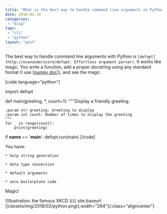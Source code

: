 ```yaml
---
title: "What is the best way to handle command line arguments in Python?"
date: 2018-02-10
categories: 
 - "blog"
tags: 
 - "cli"
 - "python"
layout: "post"
---
```


The best way to handle command line arguments with Python is `[defopt](http://evanunderscore/defopt: Effortless argument parser)`. It works like magic. You write a function, add a proper docstring using any standard format (I use [[numpy doc](https://github.com/numpy/numpy/blob/master/doc/HOWTO_DOCUMENT.rst.txt)]), and see the magic

[code language="python"]

import defopt

def main(greeting, *, count=1):
    """Display a friendly greeting.

    :param str greeting: Greeting to display
    :param int count: Number of times to display the greeting
    """
    for _ in range(count):
        print(greeting)

if __name__ == '__main__':
    defopt.run(main)
[/code]

 

You have:


    * help string generation

    * data type conversion

    * default arguments

    * zero boilerplate code

Magic!

![Illustration: the famous XKCD ]({{ site.baseurl }}/assets/img/2018/02/python.png){:width="264"}{:class="aligncenter"}
